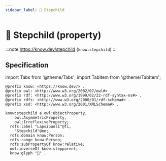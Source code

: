 ```yaml
---
sidebar_label: 🧒 Stepchild
---
```


# 🧒 Stepchild (property)

:::note
https://know.dev/stepchild
(`know:stepchild`)
:::

## Specification

import Tabs from '@theme/Tabs';
import TabItem from '@theme/TabItem';

<Tabs>
<TabItem value="turtle" label="Turtle">

```turtle
@prefix know: <https://know.dev/> .
@prefix owl: <http://www.w3.org/2002/07/owl#> .
@prefix rdf: <http://www.w3.org/1999/02/22-rdf-syntax-ns#> .
@prefix rdfs: <http://www.w3.org/2000/01/rdf-schema#> .
@prefix xsd: <http://www.w3.org/2001/XMLSchema#> .

know:stepchild a owl:ObjectProperty,
    owl:AsymmetricProperty,
    owl:IrreflexiveProperty;
  rdfs:label "Lapsipuoli"@fi,
    "Stepchild"@en;
  rdfs:domain know:Person;
  rdfs:range know:Person;
  rdfs:subPropertyOf know:relative;
  owl:inverseOf know:stepparent;
  know:glyph "🧒" .

```

</TabItem>
</Tabs>
